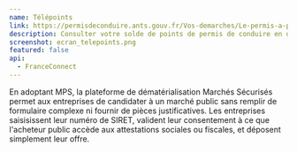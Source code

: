 ```yaml
---
name: Télépoints
link: https://permisdeconduire.ants.gouv.fr/Vos-demarches/Le-permis-a-points/Solde-de-vos-points-Via-France-Connect
description: Consulter votre solde de points de permis de conduire en un instant grâce à FranceConnect
screenshot: ecran_telepoints.png
featured: false
api:
  - FranceConnect
---
```


En adoptant MPS, la plateforme de dématérialisation Marchés Sécurisés permet aux entreprises de candidater à un marché public sans remplir de formulaire complexe ni fournir de pièces justificatives. Les entreprises saisisissent leur numéro de SIRET, valident leur consentement à ce que l'acheteur public accède aux attestations sociales ou fiscales, et déposent simplement leur offre.
